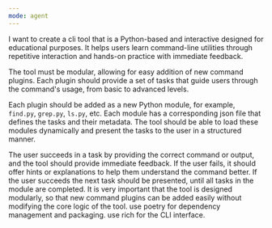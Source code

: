 ```yaml
---
mode: agent
---
```


I want to create a cli tool that is a Python-based and interactive designed for educational purposes. It helps users learn command-line utilities through repetitive interaction and hands-on practice with immediate feedback.

The tool must be modular, allowing for easy addition of new command plugins. Each plugin should provide a set of tasks that guide users through the command's usage, from basic to advanced levels. 

Each plugin should be added as a new Python module, for example, `find.py`, `grep.py`, `ls.py`, etc. Each module has a corresponding json file that defines the tasks and their metadata. The tool should be able to load these modules dynamically and present the tasks to the user in a structured manner.

The user succeeds in a task by providing the correct command or output, and the tool should provide immediate feedback. If the user fails, it should offer hints or explanations to help them understand the command better. If the user succeeds the next task should be presented, until all tasks in the module are completed. 
It is very important that the tool is designed modularly, so that new command plugins can be added easily without modifying the core logic of the tool.
use poetry for dependency management and packaging.
use rich for the CLI interface.

